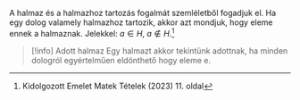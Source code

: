 A halmaz és a halmazhoz tartozás fogalmát szemléletből fogadjuk el. Ha egy dolog valamely halmazhoz tartozik, akkor azt mondjuk, hogy eleme ennek a halmaznak. Jelekkel: $a\in H$, $a\notin H$.[^1]
> [!info] Adott halmaz
> Egy halmazt akkor tekintünk adottnak, ha minden dologról egyértelműen eldönthető hogy eleme e.

[^1]: Kidolgozott Emelet Matek Tételek (2023) 11. oldal